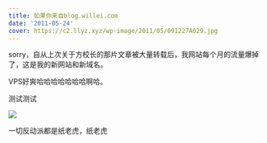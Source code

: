 ```yaml
---
title: 如果你来自blog.willei.com
date: '2011-05-24'
cover: https://c2.llyz.xyz/wp-image/2011/05/091227A029.jpg
---
```


sorry，自从上次关于方校长的那片文章被大量转载后，我网站每个月的流量爆掉了，这是我的新网站和新域名。

VPS好爽哈哈哈哈哈哈哈啊哈。

测试测试

![](https://c2.llyz.xyz/wp-image/2011/05/091227A029.jpg)

一切反动派都是纸老虎，纸老虎

